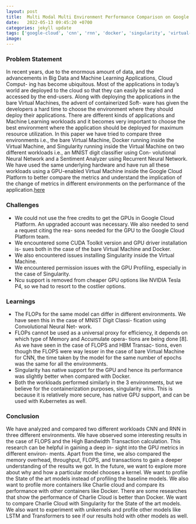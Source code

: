 ```yaml
---
layout: post
title:  Multi Modal Multi Environment Performance Comparison on Google Cloud Platform
date:   2022-05-13 09:45:20 +0700
categories: jekyll update
tags: ['google-cloud', 'cnn', 'rnn', 'docker', 'singularity', 'virtual-machine', 'sentiment-analysis']
image: 
---
```


### Problem Statement 
In recent years, due to the enormous amount of data, and the advancements in Big Data and Machine Learning Applications, Cloud Comput- ing has become ubiquitous. Most of the applications in today’s world are deployed to the cloud so that they can easily be scaled and accessed by the end-users. Along with deploying the applications in the bare Virtual Machines, the advent of containerized Soft- ware has given the developers a hard time to choose the environment where they should deploy their applications. There are different kinds of applications and Machine Learning workloads and it becomes very important to choose the best environment where the application should be deployed for maximum resource utilization.
In this paper we have tried to compare three environments i.e., the bare Virtual Machine, Docker running inside the Virtual Machine, and Singularity running inside the Virtual Machine on two different workloads i.e., an MNIST digit classifier using Con- volutional Neural Network and a Sentiment Analyzer using Recurrent Neural Network. We have used the same underlying hardware and have run all these workloads using a GPU-enabled Virtual Machine inside the Google Cloud Platform to better compare the metrics and understand the implication of the change of metrics in different environments on the performance of the application.<a href ="https://github.com/nidran/CV-project">here </a>


### Challenges 
* We could not use the free credits to get the GPUs in Google Cloud Platform. An upgraded account was necessary. We also needed to send a request citing the rea- sons needed for the GPU to the Google Cloud Platform team.
* We encountered some CUDA Toolkit version and GPU driver installation is- sues both in the case of the bare Virtual Machine and Docker.
* We also encountered issues installing Singularity inside the Virtual Machine.
* We encountered permission issues with the GPU Profiling, especially in the case of Singularity.
* Ncu support is removed from cheaper GPU options like NVIDIA Tesla P4, so we had to resort to the costlier options.


### Learnings
* The FLOPs for the same model can differ in different environments. We have seen this in the case of MNIST Digit Classi- fication using Convolutional Neural Net- work.
* FLOPs cannot be used as a universal proxy for efficiency, it depends on which type of Memory and Accumulate opera- tions are being done [8]. As we have seen in the case of FLOPS and HBM Transac- tions, even though the FLOPS were way lesser in the case of bare Virtual Machine for CNN, the time taken by the model for the same number of epochs was the same for all the environments.
* Singularity has native support for the GPU and hence its performance was slightly better when compared with Docker.
* Both the workloads performed similarly in the 3 environments, but we believe for the containerization purposes, singularity wins. This is because it is relatively more secure, has native GPU support, and can be used with Kubernetes as well.

### Conclusion 
We have analyzed and compared two different workloads CNN and RNN in three different environments. We have observed some interesting results in the case of FLOPS and the High Bandwidth Transaction calculation. This
research can be helpful in gaining a deep in- sight into the GPU metrics in different environ- ments. Apart from the time, we also compared the memory overhead, throughput, FLOPS, and transactions to gain a deeper understanding of the results we got.
In the future, we want to explore more about why and how a particular model chooses a kernel. We want to profile the State of the art models instead of profiling the baseline models. We also want to profile more containers like Charlie cloud and compare its performance with other containers like Docker. There are some researches that show the performance of Charlie Cloud is better than Docker. We want to compare Charlie Cloud with Singularity for the State of the art models. We also want to experiment with unikernels and profile other models like LSTM and Transformers to see if our results hold with other models as well.



<!-- Detailed Report can be found <a href ="https://github.com/nidran/CV-project/blob/main/CV.pdf"> here</a> -->